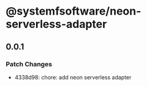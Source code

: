 # @systemfsoftware/neon-serverless-adapter

## 0.0.1

### Patch Changes

- 4338d98: chore: add neon serverless adapter
